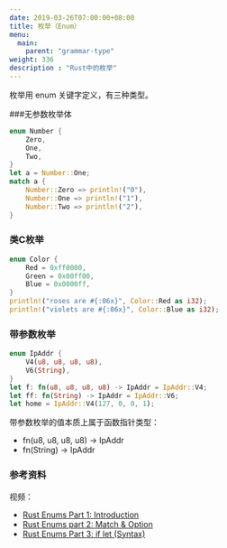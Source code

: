 ```yaml
---
date: 2019-03-26T07:00:00+08:00
title: 枚举（Enum）
menu:
  main:
    parent: "grammar-type"
weight: 336
description : "Rust中的枚举"
---
```


枚举用 enum 关键字定义，有三种类型。

###无参数枚举体 

```rust
enum Number {
    Zero,
    One,
    Two,
}
let a = Number::One;
match a {
    Number::Zero => println!("0"),
    Number::One => println!("1"),
    Number::Two => println!("2"),
}
```

### 类C枚举

```rust
enum Color {
    Red = 0xff0000,
    Green = 0x00ff00,
    Blue = 0x0000ff,
}
println!("roses are #{:06x}", Color::Red as i32);
println!("violets are #{:06x}", Color::Blue as i32);
```

### 带参数枚举

```rust
enum IpAddr {
    V4(u8, u8, u8, u8),
    V6(String),
}
let f: fn(u8, u8, u8, u8) -> IpAddr = IpAddr::V4;
let ff: fn(String) -> IpAddr = IpAddr::V6;
let home = IpAddr::V4(127, 0, 0, 1);
```

带参数枚举的值本质上属于函数指针类型：

- fn(u8, u8, u8, u8) -> IpAddr
- fn(String) -> IpAddr

### 参考资料

视频：

- [Rust Enums Part 1: Introduction](https://www.youtube.com/watch?v=TBixFUJDnRI)
- [Rust Enums part 2: Match & Option](https://www.youtube.com/watch?v=o8bFFwRUEAE)
- [Rust Enums Part 3: if let (Syntax)](https://www.youtube.com/watch?v=sWTu4Lm49Kw)